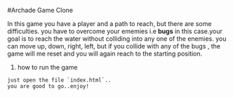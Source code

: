 #Archade Game Clone

In this game you have a player and a path to reach, but there are some difficulties. you have to overcome your ememies i.e **bugs** in this case.your goal is to reach the water without colliding into any one of the enemies. you can move up, down, right, left, but if you collide with any of the bugs , the game will me reset and you will again reach to the starting position.

1. how to run the game

```
just open the file `index.html`..
you are good to go..enjoy!
 ```

